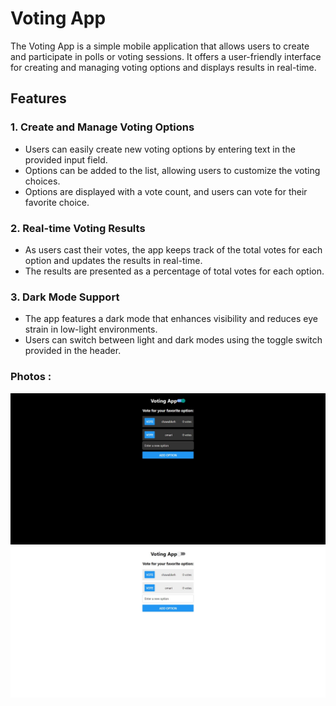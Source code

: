 # Voting App

The Voting App is a simple mobile application that allows users to create and participate in polls or voting sessions. It offers a user-friendly interface for creating and managing voting options and displays results in real-time.

## Features

### 1. Create and Manage Voting Options
- Users can easily create new voting options by entering text in the provided input field.
- Options can be added to the list, allowing users to customize the voting choices.
- Options are displayed with a vote count, and users can vote for their favorite choice.

### 2. Real-time Voting Results
- As users cast their votes, the app keeps track of the total votes for each option and updates the results in real-time.
- The results are presented as a percentage of total votes for each option.

### 3. Dark Mode Support
- The app features a dark mode that enhances visibility and reduces eye strain in low-light environments.
- Users can switch between light and dark modes using the toggle switch provided in the header.

### Photos : 
![Alt text](lab42.jpg)
![Alt text](lab422.jpg)